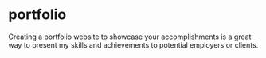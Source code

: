 # portfolio
Creating a portfolio website to showcase your accomplishments is a great way to present my skills and achievements to potential employers or clients.
